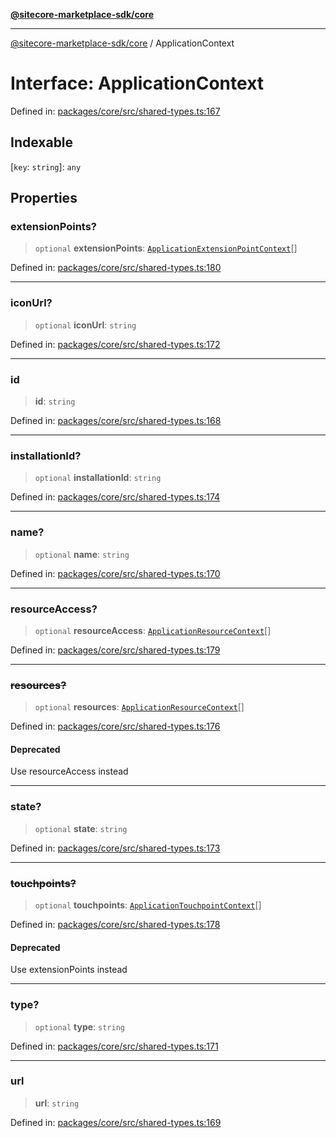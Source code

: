 [**@sitecore-marketplace-sdk/core**](../README.md)

***

[@sitecore-marketplace-sdk/core](../README.md) / ApplicationContext

# Interface: ApplicationContext

Defined in: [packages/core/src/shared-types.ts:167](https://github.com/Sitecore/marketplace-sdk/blob/047115917e8843232ba2a4ba284b67585698b1c5/packages/core/src/shared-types.ts#L167)

## Indexable

\[`key`: `string`\]: `any`

## Properties

### extensionPoints?

> `optional` **extensionPoints**: [`ApplicationExtensionPointContext`](ApplicationExtensionPointContext.md)[]

Defined in: [packages/core/src/shared-types.ts:180](https://github.com/Sitecore/marketplace-sdk/blob/047115917e8843232ba2a4ba284b67585698b1c5/packages/core/src/shared-types.ts#L180)

***

### iconUrl?

> `optional` **iconUrl**: `string`

Defined in: [packages/core/src/shared-types.ts:172](https://github.com/Sitecore/marketplace-sdk/blob/047115917e8843232ba2a4ba284b67585698b1c5/packages/core/src/shared-types.ts#L172)

***

### id

> **id**: `string`

Defined in: [packages/core/src/shared-types.ts:168](https://github.com/Sitecore/marketplace-sdk/blob/047115917e8843232ba2a4ba284b67585698b1c5/packages/core/src/shared-types.ts#L168)

***

### installationId?

> `optional` **installationId**: `string`

Defined in: [packages/core/src/shared-types.ts:174](https://github.com/Sitecore/marketplace-sdk/blob/047115917e8843232ba2a4ba284b67585698b1c5/packages/core/src/shared-types.ts#L174)

***

### name?

> `optional` **name**: `string`

Defined in: [packages/core/src/shared-types.ts:170](https://github.com/Sitecore/marketplace-sdk/blob/047115917e8843232ba2a4ba284b67585698b1c5/packages/core/src/shared-types.ts#L170)

***

### resourceAccess?

> `optional` **resourceAccess**: [`ApplicationResourceContext`](ApplicationResourceContext.md)[]

Defined in: [packages/core/src/shared-types.ts:179](https://github.com/Sitecore/marketplace-sdk/blob/047115917e8843232ba2a4ba284b67585698b1c5/packages/core/src/shared-types.ts#L179)

***

### ~~resources?~~

> `optional` **resources**: [`ApplicationResourceContext`](ApplicationResourceContext.md)[]

Defined in: [packages/core/src/shared-types.ts:176](https://github.com/Sitecore/marketplace-sdk/blob/047115917e8843232ba2a4ba284b67585698b1c5/packages/core/src/shared-types.ts#L176)

#### Deprecated

Use resourceAccess instead

***

### state?

> `optional` **state**: `string`

Defined in: [packages/core/src/shared-types.ts:173](https://github.com/Sitecore/marketplace-sdk/blob/047115917e8843232ba2a4ba284b67585698b1c5/packages/core/src/shared-types.ts#L173)

***

### ~~touchpoints?~~

> `optional` **touchpoints**: [`ApplicationTouchpointContext`](ApplicationTouchpointContext.md)[]

Defined in: [packages/core/src/shared-types.ts:178](https://github.com/Sitecore/marketplace-sdk/blob/047115917e8843232ba2a4ba284b67585698b1c5/packages/core/src/shared-types.ts#L178)

#### Deprecated

Use extensionPoints instead

***

### type?

> `optional` **type**: `string`

Defined in: [packages/core/src/shared-types.ts:171](https://github.com/Sitecore/marketplace-sdk/blob/047115917e8843232ba2a4ba284b67585698b1c5/packages/core/src/shared-types.ts#L171)

***

### url

> **url**: `string`

Defined in: [packages/core/src/shared-types.ts:169](https://github.com/Sitecore/marketplace-sdk/blob/047115917e8843232ba2a4ba284b67585698b1c5/packages/core/src/shared-types.ts#L169)
